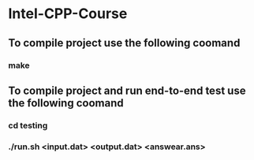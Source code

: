 # Intel-CPP-Course

## To compile project use the following coomand
### make

## To compile project and run end-to-end test use the following coomand
### cd testing
### ./run.sh <input.dat> <output.dat> <answear.ans>
